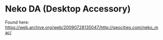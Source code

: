 # Neko DA (Desktop Accessory)

Found here: https://web.archive.org/web/20090728135047/http://geocities.com/neko_mac/
